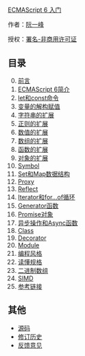 #
[ECMAScript 6 入门]()

作者：[阮一峰](http://www.ruanyifeng.com)

授权：<a rel="license" href="http://creativecommons.org/licenses/by-nc/4.0/">署名-非商用许可证</a>

## 目录
0. [前言](README.md)
1. [ECMAScript 6简介](docs/intro.md)
2. [let和const命令](docs/let.md)
3. [变量的解构赋值](docs/destructuring.md)
4. [字符串的扩展](docs/string.md)
5. [正则的扩展](docs/regex.md)
6. [数值的扩展](docs/number.md)
7. [数组的扩展](docs/array.md)
8. [函数的扩展](docs/function.md)
9. [对象的扩展](docs/object.md)
10. [Symbol](docs/symbol.md)
11. [Set和Map数据结构](docs/set-map.md)
12. [Proxy](docs/proxy.md)
13. [Reflect](docs/reflect.md)
14. [Iterator和for...of循环](docs/iterator.md)
15. [Generator函数](docs/generator.md)
16. [Promise对象](docs/promise.md)
17. [异步操作和Async函数](docs/async.md)
18. [Class](docs/class.md)
19. [Decorator](docs/decorator.md)
20. [Module](docs/module.md)
21. [编程风格](docs/style.md)
22. [读懂规格](docs/spec.md)
23. [二进制数组](docs/arraybuffer.md)
24. [SIMD](docs/simd.md)
25. [参考链接](docs/reference.md)

## 其他
- [源码](http://github.com/ruanyf/es6tutorial/.md)
- [修订历史](https://github.com/ruanyf/es6tutorial/commits/gh-pages.md)
- [反馈意见](https://github.com/ruanyf/es6tutorial/issues.md)